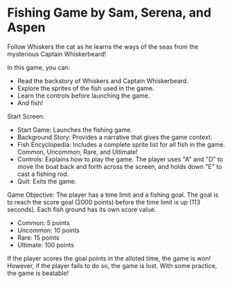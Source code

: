 # Fishing Game by Sam, Serena, and Aspen
Follow Whiskers the cat as he learns the ways of the seas from the mysterious Captain Whiskerbeard!

In this game, you can:
- Read the backstory of Whiskers and Captain Whiskerbeard.
- Explore the sprites of the fish used in the game.
- Learn the controls before launching the game.
- And fish!

Start Screen:
- Start Game: Launches the fishing game.
- Background Story: Provides a narrative that gives the game context.
- Fish Encyclopedia: Includes a complete sprite list for all fish in the game. Common, Uncommon, Rare, and Ultimate!
- Controls: Explains how to play the game. The player uses "A" and "D" to move the boat back and forth across the screen, and holds down "E" to cast a fishing rod.
- Quit: Exits the game.

Game Objective:
The player has a time limit and a fishing goal. The goal is to reach the score goal (2000 points) before the time limit is up (113 seconds).
Each fish ground has its own score value.
- Common: 5 points
- Uncommon: 10 points
- Rare: 15 points
- Ultimate: 100 points

If the player scores the goal points in the alloted time, the game is won!
However, if the player fails to do so, the game is lost. With some practice, the game is beatable!

